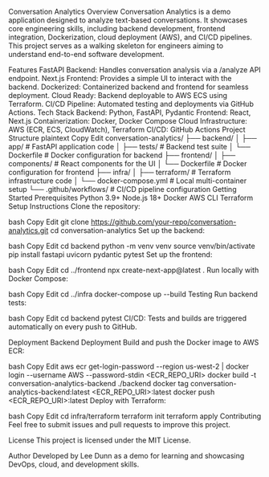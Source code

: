 Conversation Analytics
Overview
Conversation Analytics is a demo application designed to analyze text-based conversations. It showcases core engineering skills, including backend development, frontend integration, Dockerization, cloud deployment (AWS), and CI/CD pipelines. This project serves as a walking skeleton for engineers aiming to understand end-to-end software development.

Features
FastAPI Backend: Handles conversation analysis via a /analyze API endpoint.
Next.js Frontend: Provides a simple UI to interact with the backend.
Dockerized: Containerized backend and frontend for seamless deployment.
Cloud Ready: Backend deployable to AWS ECS using Terraform.
CI/CD Pipeline: Automated testing and deployments via GitHub Actions.
Tech Stack
Backend: Python, FastAPI, Pydantic
Frontend: React, Next.js
Containerization: Docker, Docker Compose
Cloud Infrastructure: AWS (ECR, ECS, CloudWatch), Terraform
CI/CD: GitHub Actions
Project Structure
plaintext
Copy
Edit
conversation-analytics/
├── backend/
│   ├── app/                 # FastAPI application code
│   ├── tests/               # Backend test suite
│   └── Dockerfile           # Docker configuration for backend
├── frontend/
│   ├── components/          # React components for the UI
│   └── Dockerfile           # Docker configuration for frontend
├── infra/
│   ├── terraform/           # Terraform infrastructure code
│   └── docker-compose.yml   # Local multi-container setup
└── .github/workflows/       # CI/CD pipeline configuration
Getting Started
Prerequisites
Python 3.9+
Node.js 18+
Docker
AWS CLI
Terraform
Setup Instructions
Clone the repository:

bash
Copy
Edit
git clone https://github.com/your-repo/conversation-analytics.git
cd conversation-analytics
Set up the backend:

bash
Copy
Edit
cd backend
python -m venv venv
source venv/bin/activate
pip install fastapi uvicorn pydantic pytest
Set up the frontend:

bash
Copy
Edit
cd ../frontend
npx create-next-app@latest .
Run locally with Docker Compose:

bash
Copy
Edit
cd ../infra
docker-compose up --build
Testing
Run backend tests:

bash
Copy
Edit
cd backend
pytest
CI/CD: Tests and builds are triggered automatically on every push to GitHub.

Deployment
Backend Deployment
Build and push the Docker image to AWS ECR:

bash
Copy
Edit
aws ecr get-login-password --region us-west-2 | docker login --username AWS --password-stdin <ECR_REPO_URI>
docker build -t conversation-analytics-backend ./backend
docker tag conversation-analytics-backend:latest <ECR_REPO_URI>:latest
docker push <ECR_REPO_URI>:latest
Deploy with Terraform:

bash
Copy
Edit
cd infra/terraform
terraform init
terraform apply
Contributing
Feel free to submit issues and pull requests to improve this project.

License
This project is licensed under the MIT License.

Author
Developed by Lee Dunn as a demo for learning and showcasing DevOps, cloud, and development skills.